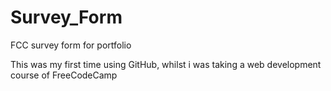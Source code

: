 # Survey_Form
FCC survey form for portfolio

This was my first time using GitHub, whilst i was taking a web development course of FreeCodeCamp
